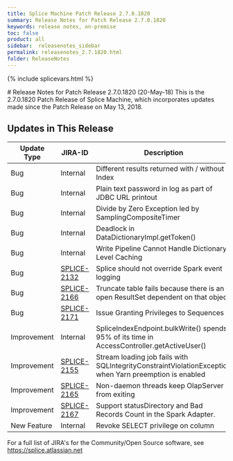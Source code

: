 ```yaml
---
title: Splice Machine Patch Release 2.7.0.1820
summary: Release Notes for Patch Release 2.7.0.1820
keywords: release notes, on-premise
toc: false
product: all
sidebar:  releasenotes_sidebar
permalink: releasenotes_2.7.1820.html
folder: ReleaseNotes
---
```

{% include splicevars.html %}
<section>
<div class="TopicContent" data-swiftype-index="true" markdown="1">
# Release Notes for Patch Release 2.7.0.1820 (20-May-18)
This is the 2.7.0.1820 Patch Release of Splice Machine, which incorporates updates made since the Patch Release on May 13, 2018.

## Updates in This Release
<table>
    <col width="125px" />
    <col width="125px" />
    <col />
    <thead>
        <tr>
            <th>Update Type</th>
            <th>JIRA-ID</th>
            <th>Description</th>
        </tr>
    </thead>
    <tbody>
        <tr>
            <td>Bug</td>
            <td>Internal</td>
            <td>Different results returned with / without Index</td>
        </tr>
        <tr>
            <td>Bug</td>
            <td>Internal</td>
            <td>Plain text password in log as part of JDBC URL printout</td>
        </tr>
        <tr>
            <td>Bug</td>
            <td>Internal</td>
            <td>Divide by Zero Exception led by SamplingCompositeTimer</td>
        </tr>
        <tr>
            <td>Bug</td>
            <td>Internal</td>
            <td>Deadlock in DataDictionaryImpl.getToken()</td>
        </tr>
        <tr>
            <td>Bug</td>
            <td>Internal</td>
            <td>Write Pipeline Cannot Handle Dictionary Level Caching</td>
        </tr>
        <tr>
            <td>Bug</td>
            <td><a href="https://splice.atlassian.net/browse/SPLICE-2132" target="_blank">SPLICE-2132</a></td>
            <td>Splice should not override Spark event logging</td>
        </tr>
        <tr>
            <td>Bug</td>
            <td><a href="https://splice.atlassian.net/browse/SPLICE-2166" target="_blank">SPLICE-2166</a></td>
            <td>Truncate table fails because there is an open ResultSet dependent on that object.</td>
        </tr>
        <tr>
            <td>Bug</td>
            <td><a href="https://splice.atlassian.net/browse/SPLICE-2171" target="_blank">SPLICE-2171</a></td>
            <td>Issue Granting Privileges to Sequences</td>
        </tr>
        <tr>
            <td>Improvement</td>
            <td>Internal</td>
            <td>SpliceIndexEndpoint.bulkWrite() spends 95% of its time in AccessController.getActiveUser()</td>
        </tr>
        <tr>
            <td>Improvement</td>
            <td><a href="https://splice.atlassian.net/browse/SPLICE-2155" target="_blank">SPLICE-2155</a></td>
            <td>Stream loading job fails with SQLIntegrityConstraintViolationException when Yarn preemption is enabled</td>
        </tr>
        <tr>
            <td>Improvement</td>
            <td><a href="https://splice.atlassian.net/browse/SPLICE-2165" target="_blank">SPLICE-2165</a></td>
            <td>Non-daemon threads keep OlapServer from exiting</td>
        </tr>
        <tr>
            <td>Improvement</td>
            <td><a href="https://splice.atlassian.net/browse/SPLICE-2167" target="_blank">SPLICE-2167</a></td>
            <td>Support statusDirectory and Bad Records Count in the Spark Adapter.</td>
        </tr>
        <tr>
            <td>New Feature</td>
            <td>Internal</td>
            <td>Revoke SELECT privilege on column</td>
        </tr>
    </tbody>
</table>

For a full list of JIRA's for the Community/Open Source software, see <https://splice.atlassian.net>

</div>
</section>
